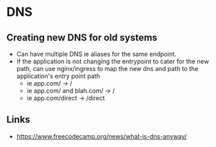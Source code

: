 # DNS

## Creating new DNS for old systems

- Can have multiple DNS ie aliases for the same endpoint.
- If the application is not changing the entrypoint to cater for the new path, can use nginx/ingress to map the new dns and path to the application's entry point path
  - ie app.com/ -> /
  - ie app.com/ and blah.com/ -> /
  - ie app.com/direct -> /direct

## Links

- https://www.freecodecamp.org/news/what-is-dns-anyway/
